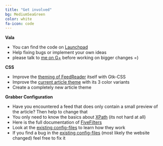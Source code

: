 ```yaml
---
title: "Get involved"
bg: MediumSeaGreen
color: white
fa-icon: code
---
```


**Vala**

* You can find the code on [Launchpad](http://bazaar.launchpad.net/~eviltwin1/feedreader/master/files)
* Help fixing bugs or implement your own ideas
* please talk to [me on G+](https://plus.google.com/109974726829108083807/posts) before working on bigger changes =)



**CSS**

* Improve the [theming of FeedReader](http://bazaar.launchpad.net/~eviltwin1/feedreader/master/view/head:/data/FeedReader.css) itself with Gtk-CSS
* Improve the [current article theme](http://bazaar.launchpad.net/~eviltwin1/feedreader/master/view/head:/data/ArticleView/style.css) with its 3 color variants
* Create a completely new article theme



**Grabber Configuration**

* Have you encountered a feed that does only contain a small preview of the article? Then help to change that
* You only need to know the basics about [XPath](https://en.wikipedia.org/wiki/XPath) (its not hard at all)
* Here is the full documentation of [FiveFilters](http://help.fivefilters.org/customer/portal/articles/223153-site-patterns#xpath)
* Look at the [existing config-files](https://github.com/fivefilters/ftr-site-config) to learn how they work
* If you find a bug in the [existing config-files](https://github.com/fivefilters/ftr-site-config) (most likely the website changed) feel free to fix it
